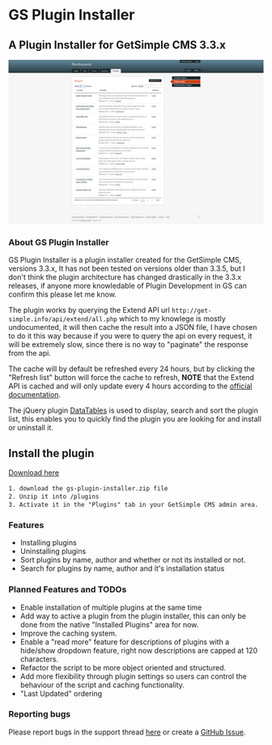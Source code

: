 # GS Plugin Installer
## A Plugin Installer for GetSimple CMS 3.3.x


![Screenshot](/assets/screenshot.png)


### About GS Plugin Installer

GS Plugin Installer is a plugin installer created for the GetSimple CMS, versions 3.3.x, It has not been tested on versions older than 3.3.5, but I don't think the plugin architecture has changed drastically in the 3.3.x releases, if anyone more knowledable of Plugin Development in GS can confirm this please let me know.


The plugin works by querying the Extend API url ```http://get-simple.info/api/extend/all.php``` which to my knowlege is mostly undocumented, it will then cache the result into a JSON file, I have chosen to do it this way because if you were to query the api on every request, it will be extremely slow, since there is no way to "paginate" the response from the api.


The cache will by default be refreshed every 24 hours, but by clicking the "Refresh list" button will force the cache to refresh, __NOTE__ that the Extend API is cached and will only update every 4 hours according to the [official documentation](http://get-simple.info/wiki/plugins:extend_api#extend_api_limitations).


The jQuery plugin [DataTables](http://datatables.net/) is used to display, search and sort the plugin list, this enables you to quickly find the plugin you are looking for and install or uninstall it.


## Install the plugin

[Download here](http://get-simple.info/extend/plugin/gs-plugin-installer/955/)

```
1. download the gs-plugin-installer.zip file
2. Unzip it into /plugins
3. Activate it in the "Plugins" tab in your GetSimple CMS admin area.
```


### Features

- Installing plugins
- Uninstalling plugins
- Sort plugins by name, author and whether or not its installed or not.
- Search for plugins by name, author and it's installation status


### Planned Features and TODOs

- Enable installation of multiple plugins at the same time
- Add way to active a plugin from the plugin installer, this can only be done from the native "Installed Plugins" area for now.
- Improve the caching system.
- Enable a "read more" feature for descriptions of plugins with a hide/show dropdown feature, right now descriptions are capped at 120 characters.
- Refactor the script to be more object oriented and structured.
- Add more flexibility through plugin settings so users can control the behaviour of the script and caching functionality.
- "Last Updated" ordering


### Reporting bugs

Please report bugs in the support thread [here](http://get-simple.info/forums/showthread.php?tid=7370) or create a [GitHub Issue](https://github.com/HelgeSverre/gs-plugin-installer/issues).